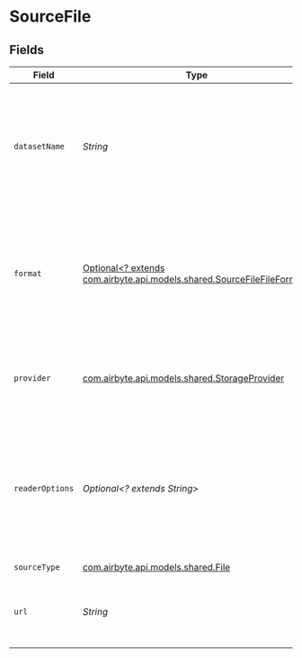 # SourceFile


## Fields

| Field                                                                                                                             | Type                                                                                                                              | Required                                                                                                                          | Description                                                                                                                       | Example                                                                                                                           |
| --------------------------------------------------------------------------------------------------------------------------------- | --------------------------------------------------------------------------------------------------------------------------------- | --------------------------------------------------------------------------------------------------------------------------------- | --------------------------------------------------------------------------------------------------------------------------------- | --------------------------------------------------------------------------------------------------------------------------------- |
| `datasetName`                                                                                                                     | *String*                                                                                                                          | :heavy_check_mark:                                                                                                                | The Name of the final table to replicate this file into (should include letters, numbers dash and underscores only).              |                                                                                                                                   |
| `format`                                                                                                                          | [Optional<? extends com.airbyte.api.models.shared.SourceFileFileFormat>](../../models/shared/SourceFileFileFormat.md)             | :heavy_minus_sign:                                                                                                                | The Format of the file which should be replicated (Warning: some formats may be experimental, please refer to the docs).          |                                                                                                                                   |
| `provider`                                                                                                                        | [com.airbyte.api.models.shared.StorageProvider](../../models/shared/StorageProvider.md)                                           | :heavy_check_mark:                                                                                                                | The storage Provider or Location of the file(s) which should be replicated.                                                       |                                                                                                                                   |
| `readerOptions`                                                                                                                   | *Optional<? extends String>*                                                                                                      | :heavy_minus_sign:                                                                                                                | This should be a string in JSON format. It depends on the chosen file format to provide additional options and tune its behavior. | {}                                                                                                                                |
| `sourceType`                                                                                                                      | [com.airbyte.api.models.shared.File](../../models/shared/File.md)                                                                 | :heavy_check_mark:                                                                                                                | N/A                                                                                                                               |                                                                                                                                   |
| `url`                                                                                                                             | *String*                                                                                                                          | :heavy_check_mark:                                                                                                                | The URL path to access the file which should be replicated.                                                                       | https://storage.googleapis.com/covid19-open-data/v2/latest/epidemiology.csv                                                       |